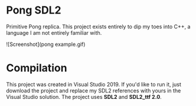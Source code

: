 # Pong SDL2
Primitive Pong replica. This project exists entirely to dip my toes into C++, a language I am not entirely familiar with.

![Screenshot](pong example.gif)

# Compilation
This project was created in Visual Studio 2019. If you'd like to run it, just download the project and replace my SDL2 references with yours in the Visual Studio solution. The project uses **SDL2** and **SDL2_ttf 2.0**.